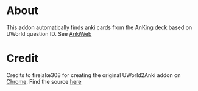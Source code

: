 # About
This addon automatically finds anki cards from the AnKing deck based on UWorld question ID. See [AnkiWeb](https://ankiweb.net/shared/info/271205340)

# Credit
Credits to firejake308 for creating the original UWorld2Anki addon on [Chrome](https://chromewebstore.google.com/detail/uworld2anki/phmlchhmidolklmhbieicjmeamkjfdif?hl=en-US). Find the source [here](https://github.com/firejake308/uw2a)
